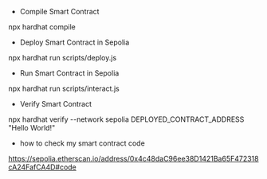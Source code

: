 - Compile Smart Contract

npx hardhat compile

- Deploy Smart Contract in Sepolia

npx hardhat run scripts/deploy.js

- Run Smart Contract in Sepolia

npx hardhat run scripts/interact.js

- Verify Smart Contract

npx hardhat verify --network sepolia DEPLOYED_CONTRACT_ADDRESS "Hello World!"

- how to check my smart contract code

https://sepolia.etherscan.io/address/0x4c48daC96ee38D1421Ba65F472318cA24FafCA4D#code
